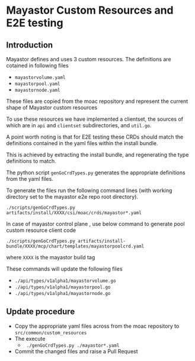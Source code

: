 # Mayastor Custom Resources and E2E testing
## Introduction
Mayastor defines and uses 3 custom resources.
The definitions are cotained in following files
* `mayastorvolume.yaml`
* `mayastorpool.yaml`
* `mayastornode.yaml`

These files are copied from the moac repository and represent the current shape
 of Mayastor custom resources

To use these resources we have implemented a clientset,
the sources of which are in `api` and `clientset` subdirectories,
and `util.go`.

A point worth noting  is that for E2E testing these CRDs should match the
 definitions contained in the yaml files within the install bundle.

This is achieved by extracting the install bundle,
and regenerating the type definitions to match.

The python script `genGoCrdTypes.py` generates the appropriate definitions from
the yaml files.

To generate the files run the following command lines (with
working directory set to the mayastor e2e repo root directory).

```
./scripts/genGoCrdTypes.py artifacts/install/XXXX/csi/moac/crds/mayastor*.yaml
```
In case of mayastor control plane , use below command to generate pool custom resource client code

```
./scripts/genGoCrdTypes.py artifacts/install-bundle/XXXX/mcp/chart/templates/mayastorpoolcrd.yaml
```

where `XXXX` is the mayastor build tag

These commands will update the following files
* `./api/types/v1alpha1/mayastorvolume.go`
* `./api/types/v1alpha1/mayastorpool.go`
* `./api/types/v1alpha1/mayastornode.go`

## Update procedure
* Copy the appropriate yaml files across from the moac repository to `src/common/custom_resources`
* The execute
  * ``` ./genGoCrdTypes.py ./mayastor*.yaml```
* Commit the changed files and raise a Pull Request
